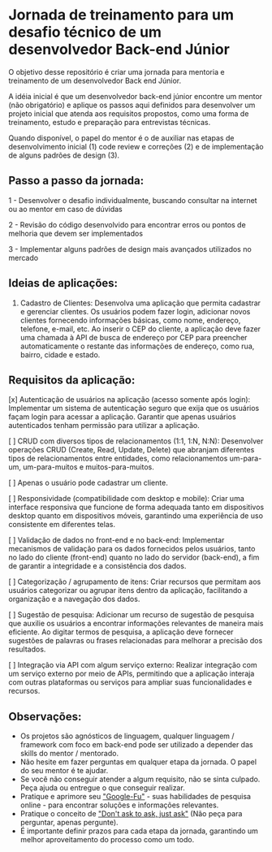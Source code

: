 # Jornada de treinamento para um desafio técnico de um desenvolvedor Back-end Júnior

O objetivo desse repositório é criar uma jornada para mentoria e treinamento de um desenvolvedor Back end Júnior.

A idéia inicial é que um desenvolvedor back-end júnior encontre um mentor (não obrigatório) e aplique os passos aqui definidos para desenvolver um projeto inicial que atenda aos requisitos propostos, como uma forma de treinamento, estudo e preparação para entrevistas técnicas.

Quando disponível, o papel do mentor é o de auxiliar nas etapas de desenvolvimento inicial (1) code review e correções (2) e de implementação de alguns padrões de design (3).

## Passo a passo da jornada:

1 - Desenvolver o desafio individualmente, buscando consultar na internet ou ao mentor em caso de dúvidas

2 - Revisão do código desenvolvido para encontrar erros ou pontos de melhoria que devem ser implementados

3 - Implementar alguns padrões de design mais avançados utilizados no mercado

## Ideias de aplicações:

1. Cadastro de Clientes: Desenvolva uma aplicação que permita cadastrar e gerenciar clientes. Os usuários podem fazer login, adicionar novos clientes fornecendo informações básicas, como nome, endereço, telefone, e-mail, etc. Ao inserir o CEP do cliente, a aplicação deve fazer uma chamada à API de busca de endereço por CEP para preencher automaticamente o restante das informações de endereço, como rua, bairro, cidade e estado.

## Requisitos da aplicação:

[x]  Autenticação de usuários na aplicação (acesso somente após login): Implementar um sistema de autenticação seguro que exija que os usuários façam login para acessar a aplicação. Garantir que apenas usuários autenticados tenham permissão para utilizar a aplicação. 

[ ] CRUD com diversos tipos de relacionamentos (1:1, 1:N, N:N): Desenvolver operações CRUD (Create, Read, Update, Delete) que abranjam diferentes tipos de relacionamentos entre entidades, como relacionamentos um-para-um, um-para-muitos e muitos-para-muitos. 

[ ] Apenas o usuário pode cadastrar um cliente.

[ ] Responsividade (compatibilidade com desktop e mobile): Criar uma interface responsiva que funcione de forma adequada tanto em dispositivos desktop quanto em dispositivos móveis, garantindo uma experiência de uso consistente em diferentes telas.

[ ] Validação de dados no front-end e no back-end: Implementar mecanismos de validação para os dados fornecidos pelos usuários, tanto no lado do cliente (front-end) quanto no lado do servidor (back-end), a fim de garantir a integridade e a consistência dos dados.

[ ] Categorização / agrupamento de itens: Criar recursos que permitam aos usuários categorizar ou agrupar itens dentro da aplicação, facilitando a organização e a navegação dos dados.

[ ] Sugestão de pesquisa: Adicionar um recurso de sugestão de pesquisa que auxilie os usuários a encontrar informações relevantes de maneira mais eficiente. Ao digitar termos de pesquisa, a aplicação deve fornecer sugestões de palavras ou frases relacionadas para melhorar a precisão dos resultados.

[ ] Integração via API com algum serviço externo: Realizar integração com um serviço externo por meio de APIs, permitindo que a aplicação interaja com outras plataformas ou serviços para ampliar suas funcionalidades e recursos.

## Observações:

- Os projetos são agnósticos de linguagem, qualquer linguagem / framework com foco em back-end pode ser utilizado a depender das skills do mentor / mentorado.
- Não hesite em fazer perguntas em qualquer etapa da jornada. O papel do seu mentor é te ajudar.
- Se você não conseguir atender a algum requisito, não se sinta culpado. Peça ajuda ou entregue o que conseguir realizar.
- Pratique e aprimore seu ["Google-Fu"](https://medium.com/analytics-vidhya/https-medium-com-what-is-googlefu-tips-and-tricks-to-be-googlefu-advanced-powersearching-with-google-f7e5661a8bca) - suas habilidades de pesquisa online - para encontrar soluções e informações relevantes.
- Pratique o conceito de ["Don't ask to ask, just ask"](https://dontasktoask.com/) (Não peça para perguntar, apenas pergunte).
- É importante definir prazos para cada etapa da jornada, garantindo um melhor aproveitamento do processo como um todo.